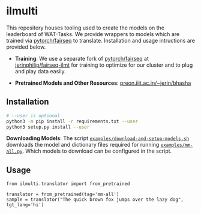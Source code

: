 # ilmulti

This repository houses tooling used to create the models on the
leaderboard of WAT-Tasks. We provide wrappers to models which are
trained via [pytorch/fairseq](http://github.com/pytorch/fairseq) to
translate. Installation and usage intructions are provided below.

* **Training**: We use a separate fork of
  [pytorch/fairseq](http://github.com/pytorch/fairseq) at
  [jerinphilip/fairseq-ilmt](http://github.com/jerinphilip/fairseq-ilmt) for
  training to optimize for our cluster and to plug and play data
  easily.

* **Pretrained Models and Other Resources**: 
  [preon.iiit.ac.in/~jerin/bhasha](http://preon.iiit.ac.in/~jerin/bhasha)


## Installation

```bash
# --user is optional
python3 -m pip install -r requirements.txt --user  
python3 setup.py install --user 

```

**Downloading Models**: The script
[`examples/download-and-setup-models.sh`](./examples/download-and-setup-models.sh)
downloads the model and dictionary files required for running
[`examples/mm-all.py`](./examples/mm-all.py). Which models to download
can be configured in the script.

## Usage

```python3
from ilmulti.translator import from_pretrained

translator = from_pretrained(tag='mm-all')
sample = translator("The quick brown fox jumps over the lazy dog", tgt_lang='hi')
```
